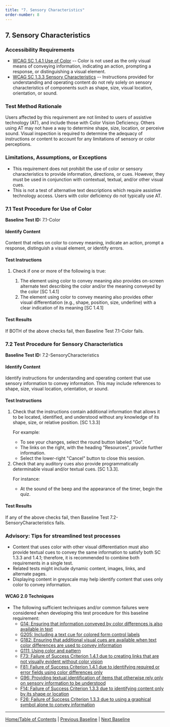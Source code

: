 ```yaml
---
title: "7. Sensory Characteristics"
order-number: 8
---
```

## 7. Sensory Characteristics

### Accessibility Requirements

-   [WCAG SC 1.4.1 Use of Color](http://www.w3.org/TR/UNDERSTANDING-WCAG20/visual-audio-contrast-without-color.html) -- Color is not used as the only visual means of conveying information, indicating an action, prompting a response, or distinguishing a visual element.
-   [WCAG SC 1.3.3 Sensory Characteristics](http://www.w3.org/TR/UNDERSTANDING-WCAG20/content-structure-separation-understanding.html) -- Instructions provided for understanding and operating content do not rely solely on sensory characteristics of components such as shape, size, visual location, orientation, or sound.

### Test Method Rationale

Users affected by this requirement are not limited to users of assistive technology (AT), and include those with Color Vision Deficiency. Others using AT may not have a way to determine shape, size, location, or perceive sound. Visual inspection is required to determine the adequacy of instructions or content to account for any limitations of sensory or color perceptions.

### Limitations, Assumptions, or Exceptions

-   This requirement does not prohibit the use of color or sensory characteristics to provide information, directions, or cues. However, they must be used in conjunction with contextual, textual, and/or other visual cues.
-   This is not a test of alternative text descriptions which require assistive technology access. Users with color deficiency do not typically use AT.

### 7.1 Test Procedure for Use of Color

**Baseline Test ID:** 7.1-Color
#### Identify Content
<p id="1IC">Content that relies on color to convey meaning, indicate an action, prompt a response, distinguish a visual element, or identify errors.</p>

#### Test Instructions
<ol id="1TI">
    <li id="1TI-1">Check if one or more of the following is true:</li>
    <ol>
        <li id="1TI-1i">The element using color to convey meaning also provides on-screen alternate text describing the color and/or the meaning conveyed by the color [SC 1.4.1]</li>
        <li id="1TI-1II">The element using color to convey meaning also provides other visual differentiation (e.g., shape, position, size, underline) with a clear indication of its meaning [SC 1.4.1]</li>
    </ol>
</ol>

#### Test Results
<p id="1TR">If BOTH of the above checks fail, then Baseline Test 7.1-Color fails.</p>

### 7.2 Test Procedure for Sensory Characteristics
**Baseline Test ID:** 7.2-SensoryCharacteristics
#### Identify Content
<p id="2IC">Identify instructions for understanding and operating content that use sensory information to convey information. This may include references to shape, size, visual location, orientation, or sound.</p>

#### Test Instructions
<ol id="2TI">
    <li id="2TI-1">Check that the instructions contain additional information that allows it to be located, identified, and understood without any knowledge of its shape, size, or relative position. [SC 1.3.3]<br>
    <p>For example:</p>
        <ul>
            <li>To see your changes, select the round button labeled "Go".</li>
            <li>The links on the right, with the heading "Resources", provide further information.</li>
            <li>Select the lower-right "Cancel" button to close this session.</li>
        </ul>
    </li>
    <li id="2TI-2">Check that any auditory cues also provide programmatically determinable visual and/or textual cues. [SC 1.3.3].<br>
    <p>For instance:</p>
        <ul>
            <li>At the sound of the beep and the appearance of the timer, begin the quiz.</li>
        </ul>
    </li>
</ol>

#### Test Results
<p id="2TR">If any of the above checks fail, then Baseline Test 7.2-SensoryCharacteristics fails.</p>

### Advisory: Tips for streamlined test processes

-   Content that uses color with other visual differentiation must also provide textual cues to convey the same information to satisfy both SC 1.3.3 and 1.4.1; therefore, it is recommended to combine both requirements in a single test.
-   Related tests might include dynamic content, images, links, and alternate pages.
-   Displaying content in greyscale may help identify content that uses only color to convey information.

#### WCAG 2.0 Techniques
-   The following sufficient techniques and/or common failures were considered when developing this test procedure for this baseline requirement:
    -   [G14: Ensuring that information conveyed by color differences is also available in text](https://www.w3.org/TR/WCAG20-TECHS/G14.html)
    -   [G205: Including a text cue for colored form control labels](https://www.w3.org/TR/WCAG20-TECHS/G205.html)
    -   [G182: Ensuring that additional visual cues are available when text color differences are used to convey information](https://www.w3.org/TR/WCAG20-TECHS/G182.html)
    -   [G111: Using color and pattern](https://www.w3.org/TR/WCAG20-TECHS/G111.html)
    -   [F73: Failure of Success Criterion 1.4.1 due to creating links that are not visually evident without color vision](https://www.w3.org/TR/WCAG20-TECHS/F73.html)
    -   [F81: Failure of Success Criterion 1.4.1 due to identifying required or error fields using color differences only](https://www.w3.org/TR/WCAG20-TECHS/F81.html)
    -   [G96: Providing textual identification of items that otherwise rely only on sensory information to be understood](https://www.w3.org/TR/WCAG20-TECHS/G96.html)
    -   [F14: Failure of Success Criterion 1.3.3 due to identifying content only by its shape or location](https://www.w3.org/TR/WCAG20-TECHS/F14.html)
    -   [F26: Failure of Success Criterion 1.3.3 due to using a graphical symbol alone to convey information](https://www.w3.org/TR/WCAG20-TECHS/F26.html)

----------------------------------------
[Home/Table of Contents](index.md) | [Previous Baseline](06Images.md) | [Next Baseline](08Contrast.md)
